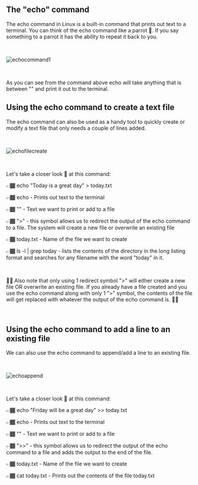 ## The "echo" command


The echo command in Linux is a built-in command that prints out text to a terminal. You can think of the echo command like a parrot 🦜. 
If you say something to a parrot it has the ability to repeat it back to you.


&nbsp;
&nbsp;

![echocommand1](https://user-images.githubusercontent.com/109482212/179850336-5925a8cb-596b-4fd7-b295-7e7bf272d9d2.jpg)

&nbsp;
&nbsp;

As you can see from the command above echo will take anything that is between "" and print it out to the terminal.

## Using the echo command to create a text file

The echo command can also be used as a handy tool to quickly create or modify a text file that only needs a couple of lines added.

&nbsp;
&nbsp;

![echofilecreate](https://user-images.githubusercontent.com/109482212/179851661-f806dc45-bd9f-4295-bb6a-e1f5a33edd1f.jpg)

&nbsp;
&nbsp;

Let's take a closer look 🧐 at this command:

👉🏾 echo "Today is a great day" > today.txt

👉🏾 echo - Prints out text to the terminal

👉🏾 "" - Text we want to print or add to a file

👉🏾 ">" - this symbol allows us to redirect the output of the echo command to a file. The system will create a new file or overwrite an existing file

👉🏾 today.txt - Name of the file we want to create

👉🏾 ls -l | grep today - lists the contents of the directory in the long listing format and searches for any filename with the word "today" in it.

&nbsp;

🚨🚨 Also note that only using 1 redirect symbol ">" will either create a new file OR overwrite an existing file. If you already have a file created and you use the echo command along with only 1 ">" symbol, the contents of the file will get replaced with whatever the output of the echo command is. 🚨🚨

&nbsp;

## Using the echo command to add a line to an existing file

We can also use the echo command to append/add a line to an existing file.

&nbsp;
&nbsp;

![echoappend](https://user-images.githubusercontent.com/109482212/179852746-7e07e201-7ef3-4813-b132-62c255dac53b.jpg)

&nbsp;
&nbsp;

Let's take a closer look 🧐 at this command:

👉🏾 echo "Friday will be a great day" >> today.txt

👉🏾 echo - Prints out text to the terminal

👉🏾 "" - Text we want to print or add to a file

👉🏾 ">>" - this symbol allows us to redirect the output of the echo command to a file and adds the output to the end of the file.

👉🏾 today.txt - Name of the file we want to create

👉🏾 cat today.txt - Prints out the contents of the file today.txt

&nbsp;


